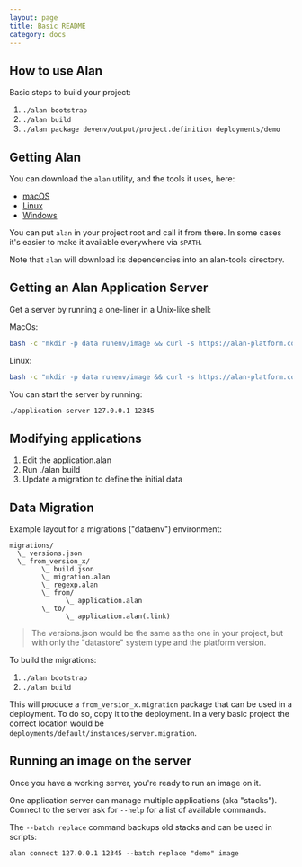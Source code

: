 ```yaml
---
layout: page
title: Basic README
category: docs
---
```



## How to use Alan
Basic steps to build your project:

1. `./alan bootstrap`
2. `./alan build`
3. `./alan package devenv/output/project.definition deployments/demo`


## Getting Alan
You can download the `alan` utility, and the tools it uses, here:

- [macOS](https://alan-platform.com/utils/latest/darwin-x64.tar.gz)
- [Linux](https://alan-platform.com/utils/latest/linux-x64.tar.gz)
- [Windows](https://alan-platform.com/utils/latest/windows-x64.tar.gz)

You can put `alan` in your project root and call it from there. In some cases it's easier to make it available everywhere via `$PATH`. 

Note that `alan` will download its dependencies into an alan-tools directory. 



## Getting an Alan Application Server
Get a server by running a one-liner in a Unix-like shell:

MacOs:
```sh
bash -c "mkdir -p data runenv/image && curl -s https://alan-platform.com/utils/latest/darwin-x64/application-server.tar.gz | tar xzf - -C runenv/image && ln -s runenv/image/application-server application-server"
```
Linux:
```sh
bash -c "mkdir -p data runenv/image && curl -s https://alan-platform.com/utils/latest/linux-x64/application-server.tar.gz | tar xzf - -C runenv/image && ln -s runenv/image/application-server application-server"
```

You can start the server by running:
```sh
./application-server 127.0.0.1 12345
```



## Modifying applications

1. Edit the application.alan
2. Run ./alan build
3. Update a migration to define the initial data



## Data Migration
Example layout for a migrations ("dataenv") environment:

```
migrations/
  \_ versions.json
  \_ from_version_x/
        \_ build.json
        \_ migration.alan
        \_ regexp.alan
        \_ from/
              \_ application.alan
        \_ to/
              \_ application.alan(.link)
```

> The versions.json would be the same as the one in your project, but with only the "datastore" system type and the platform version.

To build the migrations:

1. `./alan bootstrap`
2. `./alan build`

This will produce a `from_version_x.migration` package that can be used in a deployment. To do so, copy it to the deployment. In a very basic project the correct location would be `deployments/default/instances/server.migration`.



## Running an image on the server
Once you have a working server, you're ready to run an image on it.

One application server can manage multiple applications (aka "stacks").
Connect to the server ask for `--help` for a list of available commands.

The `--batch replace` command backups old stacks and can be used in scripts:

```
alan connect 127.0.0.1 12345 --batch replace "demo" image
```

